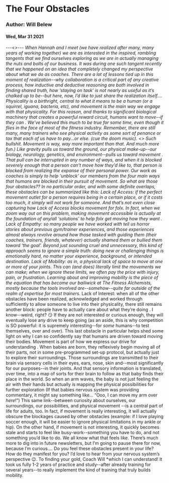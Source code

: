 # The Four Obstacles
### Author: Will Belew
#### Wed, Mar 31 2021
---<*>---
When Hannah and I meet (we have realized after many, many years of working together) we are as interested in the inspired, rambling tangents that we find ourselves exploring as we are in actually managing the nuts and bolts of our business. It was during one such tangent recently that we happened on an idea that  completely changed my perspective  about what we do as coaches. There are a lot of lessons tied up in this moment of realization--why collaboration is a critical part of any creative process, how inductive and deductive reasoning are both involved in finding shared truth, how ‘staying on task’ is not nearly as useful as it’s chalked up to be--but here, now, I’d like to just share the realization itself…. Physicality  is a birthright, central to what it means to be a human (or a squirrel, iguana, bacteria, etc), and  movement  is the main way we engage with that physicality. For this reason, and thanks to significant biological machinery that creates a powerful reward circuit, humans  want  to move--if they  can . We’ve believed this much to be true for some time, even though it flies in the face of most of the fitness industry. Remember, there are still many, many trainers who see physical activity as some sort of penance or tax that each of us have to pay...or else. (cue the doom music). <<shakes head>> Such bullshit. Movement is way, way more important than that. And much more fun.) Like gravity pulls us toward the ground, our physical make-up--our biology, neurology, genetics, and environment--pulls us toward  movement .  That pull can be interrupted in any number of ways, and when it is blocked severely enough that a person  can’t  move how they’d like to, that person is blocked from realizing the expanse of their personal power. Our work as coaches is simply to help ‘unblock’ our members from the  four main ways  that humans are blocked in their pursuit of movement. So what are those four obstacles?? In no particular order, and with some definite overlaps, these obstacles can be summarized like this: Lack of Access:  if the perfect movement outlet for a person requires being in a certain place, or if it costs too much, it simply will not work for someone. And that’s not even close capturing how Lack of Access blocks movement for folx. In fact, when we zoom way out on this problem, making movement accessible is actually at the foundation of any/all ‘solutions’ to help folx get moving  how they want . Lack of Empathy:  so many people we have worked with tell us horror stories about previous gym/trainer experiences, and those experiences almost always revolve around how those tasked with guiding them (their coaches, trainers, friends, whatever) actually  shamed  them or  bullied  them toward ‘the goal’. Beyond just sounding cruel and unnecessary, this kind of approach seems to ignore a simple truth:  doing new or challenging things is emotionally hard, no matter your experience, background, or intended destination. Lack of Mobility:  as in, a physical lack of  space to move  at one or more of your joints. This can (and does) literally limit the movements we can make; when we ignore these limits, we often pay the price with injury, pain, or frustration. Learning about and improving mobility is the piece of the equation that has become our bailiwick at The Fitness Alchemists, mostly because the tools involved are--somehow--quite far outside of the realm of expertise for most trainers.* Lack of Interest:  when all of the other obstacles have been realized, acknowledged and worked through sufficiently to allow someone to live into their physicality, there still remains another block:  people have to actually care about what they’re doing . I know--weird, right? 😏 If they are not interested or curious enough, they  will  eventually lose any drive to keep going (as an aside, this is why competition is SO powerful: it is supremely interesting--for *some* humans--to test themselves, over and over). This last obstacle in particular helps shed some light on why I can so confidently say that humans are driven toward moving their bodies. Movement is part of how we express our drive for  understanding .  When babies are born, they reflexively begin moving all of their parts, not in some pre-programmed set-up protocol, but actually just to explore their surroundings. Those surroundings are transmitted to their brain via sensory cells in their eyes, ears, nose, skin and--most significantly for our purposes--in their joints.  And that sensory information is translated, over time, into a map of sorts for their brain to follow as that baby finds their place in the world. So when an arm waves, the baby is not just feeling the air with their hands but actually is mapping the physical possibilities for further exploration (If that babies nervous system was providing commentary, it might say something like… “Ooo, I can move my arm over *here*!”) This same link--between  curiosity  about ourselves, our surroundings, our possibilities, and  physical movement --is a central part of life for adults, too. In fact, if movement is  really  interesting, it will actually obscure the blockages caused by other obstacles (example: if I love playing soccer enough, it will be easier to ignore physical limitations in my ankle or hip). On the other hand, if movement is  not  interesting, it quickly becomes stale and starts to feel like busy-work--something you have to do, and not something you’d like to do. We  all  know what that feels like. There’s much more to dig into in future newsletters, but I’m going to pause there for now, because I’m curious…. Do you feel these obstacles present in your life? How do they manifest for you? I’d love to hear from  your  nervous system’s perspective 😉. To finding your gold,  Coach Will *which I can understand! It took us fully 1-2 years of practice and study--after already training for several years--to really implement the kind of training that truly builds mobility.
                        